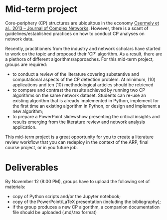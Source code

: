 Mid-term project
================

Core-periphery (CP) structures are ubiquitous in the economy [Csermely
 et al., 2013 – Journal of Complex Networks](https://academic.oup.com/comnet/article-abstract/1/2/93/2392115). However, 
there is a scant of guidelines/established practices on how to conduct CP
 analyses on network data.
 
 Recently, practitioners from the industry and network scholars have
  started to work on the topic and proposed their 'CP' algorithm. As a
   result, there are a plethora of different algorithms/approaches. For
 this mid-term project, groups are required:
 
+ to conduct a review of the literature covering substantive and
 computational aspects of the CP detection problem. At minimum, (10)
  applications and ten (10) methodological articles should be retrieved
+ to compare and contrast the results achieved by running two CP
 algorithms on the same network dataset. Students can re-use an existing
  algorithm that is already implemented in Python, implement for the first
   time an existing algorithm in Python, or design and implement a new
    algorithm;
+ to prepare a PowerPoint slidewshow presenting the critical insights and
 results emerging from the literature review and network analysis application.
 
 This mid-term project is a great opportunity for you to create a
  literature review workflow that you can redeploy in the context of the
   ARP, final course project, or in you future job.
 
    
Deliverables
============

By November 12 (8:00 PM), groups have to upload the following set of
 materials:

+ copy of Python scripts and/or the Jupyter notebook;
+ copy of the PowerPoint/LaTeX presentation (including the bibliography);
+ if the group produces a new CP algorithm, a companion documentation file
 should be uploaded (.md/.tex format)
